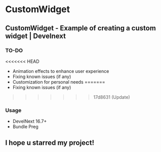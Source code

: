 # CustomWidget

## CustomWidget - Example of creating a custom widget | Develnext

### TO-DO
<<<<<<< HEAD
* Animation effects to enhance user experience
* Fixing known issues (if any)
* Customization for personal needs
=======
* Fixing known issues (if any)
>>>>>>> 17d8631 (Update)

### Usage
* DevelNext 16.7+
* Bundle Preg

## I hope u starred my project!
